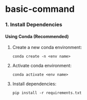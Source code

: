 # basic-command

### 1. Install Dependencies

#### Using Conda (Recommended)

1. Create a new conda environment:
   ```
   conda create -n <env name>
   ```

2. Activate conda environment:
   ```
   conda activate <env name>
   ```

3. Install dependencies:
   ```
   pip install -r requirements.txt
   ```

